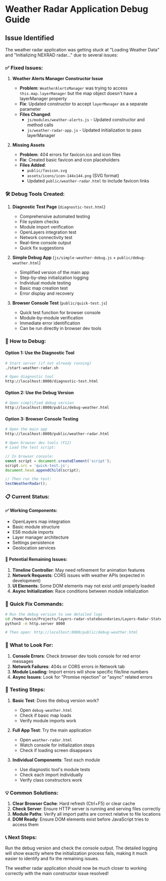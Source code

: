 # Weather Radar Application Debug Guide

## Issue Identified
The weather radar application was getting stuck at "Loading Weather Data" and "Initializing NEXRAD radar..." due to several issues:

### ✅ **Fixed Issues:**

1. **Weather Alerts Manager Constructor Issue**
   - **Problem**: `WeatherAlertsManager` was trying to access `this.map.layerManager` but the map object doesn't have a layerManager property
   - **Fix**: Updated constructor to accept `layerManager` as a separate parameter
   - **Files Changed**: 
     - `js/modules/weather-alerts.js` - Updated constructor and method calls
     - `js/weather-radar-app.js` - Updated initialization to pass layerManager

2. **Missing Assets**
   - **Problem**: 404 errors for favicon.ico and icon files
   - **Fix**: Created basic favicon and icon placeholders
   - **Files Added**:
     - `public/favicon.svg`
     - `assets/icons/icon-144x144.png` (SVG format)
     - Updated `public/weather-radar.html` to include favicon links

### 🛠️ **Debug Tools Created:**

1. **Diagnostic Test Page** (`diagnostic-test.html`)
   - Comprehensive automated testing
   - File system checks
   - Module import verification
   - OpenLayers integration test
   - Network connectivity test
   - Real-time console output
   - Quick fix suggestions

2. **Simple Debug App** (`js/simple-weather-debug.js` + `public/debug-weather.html`)
   - Simplified version of the main app
   - Step-by-step initialization logging
   - Individual module testing
   - Basic map creation test
   - Error display and recovery

3. **Browser Console Test** (`public/quick-test.js`)
   - Quick test function for browser console
   - Module-by-module verification
   - Immediate error identification
   - Can be run directly in browser dev tools

### 🔧 **How to Debug:**

#### Option 1: Use the Diagnostic Tool
```bash
# Start server (if not already running)
./start-weather-radar.sh

# Open diagnostic tool
http://localhost:8000/diagnostic-test.html
```

#### Option 2: Use the Debug Version
```bash
# Open simplified debug version
http://localhost:8000/public/debug-weather.html
```

#### Option 3: Browser Console Testing
```bash
# Open the main app
http://localhost:8000/public/weather-radar.html

# Open browser dev tools (F12)
# Load the test script:
```
```javascript
// In browser console:
const script = document.createElement('script');
script.src = 'quick-test.js';
document.head.appendChild(script);

// Then run the test:
testWeatherRadar();
```

### 📋 **Current Status:**

#### ✅ **Working Components:**
- OpenLayers map integration
- Basic module structure
- ES6 module imports
- Layer manager architecture
- Settings persistence
- Geolocation services

#### 🔄 **Potential Remaining Issues:**
1. **Timeline Controller**: May need refinement for animation features
2. **Network Requests**: CORS issues with weather APIs (expected in development)
3. **UI Elements**: Some DOM elements may not exist until properly loaded
4. **Async Initialization**: Race conditions between module initialization

### 🚀 **Quick Fix Commands:**

```bash
# Run the debug version to see detailed logs
cd /home/kevin/Projects/layers-radar-stateboundaries/Layers-Radar-States-Streets
python3 -m http.server 8000

# Then open: http://localhost:8000/public/debug-weather.html
```

### 📝 **What to Look For:**

1. **Console Errors**: Check browser dev tools console for red error messages
2. **Network Failures**: 404s or CORS errors in Network tab
3. **Module Loading**: Import errors will show specific file/line numbers
4. **Async Issues**: Look for "Promise rejection" or "async" related errors

### 🎯 **Testing Steps:**

1. **Basic Test**: Does the debug version work?
   - Open `debug-weather.html`
   - Check if basic map loads
   - Verify module imports work

2. **Full App Test**: Try the main application
   - Open `weather-radar.html`
   - Watch console for initialization steps
   - Check if loading screen disappears

3. **Individual Components**: Test each module
   - Use diagnostic tool's module tests
   - Check each import individually
   - Verify class constructors work

### 💡 **Common Solutions:**

1. **Clear Browser Cache**: Hard refresh (Ctrl+F5) or clear cache
2. **Check Server**: Ensure HTTP server is running and serving files correctly
3. **Module Paths**: Verify all import paths are correct relative to file locations
4. **DOM Ready**: Ensure DOM elements exist before JavaScript tries to access them

### 📞 **Next Steps:**

Run the debug version and check the console output. The detailed logging will show exactly where the initialization process fails, making it much easier to identify and fix the remaining issues.

The weather radar application should now be much closer to working correctly with the main constructor issue resolved!

